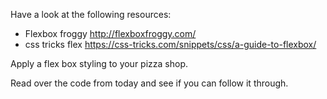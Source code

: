 Have a look at the following resources:

- Flexbox froggy http://flexboxfroggy.com/ 
- css tricks flex https://css-tricks.com/snippets/css/a-guide-to-flexbox/

Apply a flex box styling to your pizza shop.

Read over the code from today and see if you can follow it through.

